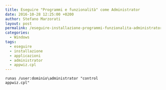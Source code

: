 ```yaml
---
title: Eseguire "Programmi e funzionalità" come Administrator
date: 2016-10-28 12:25:00 +0200
author: Stefano Marzorati
layout: post
permalink: /eseguire-installazione-programmi-funzionalita-administrator/
categories:
  - Windows
tags:
  - eseguire
  - installazione
  - applicazioni
  - administrator
  - appwiz.cpl
---
```

<code>runas /user:dominio\administrator "control appwiz.cpl"</code>